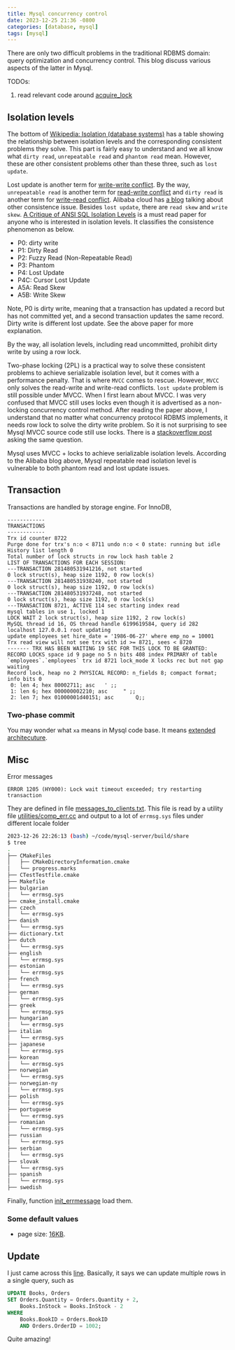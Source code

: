 ```yaml
---
title: Mysql concurrency control
date: 2023-12-25 21:36 -0800
categories: [database, mysql]
tags: [mysql]
---
```


There are only two difficult problems in the traditional RDBMS domain: query
optimization and concurrency control. This blog discuss various aspects of the
latter in Mysql.

TODOs:

1. read relevant code around
   [acquire_lock](https://github.com/mysql/mysql-server/blob/4cc4db631e9b802a11646ffb814357e9f46761b2/sql/mdl.cc#L3360)

## Isolation levels

The bottom of
[Wikipedia: Isolation (database systems)](<https://en.wikipedia.org/wiki/Isolation_(database_systems)>)
has a table showing the relationship between isolation levels and the
corresponding consistent problems they solve. This part is fairly easy to
understand and we all know what `dirty read`, `unrepeatable read` and
`phantom read` mean. However, these are other consistent problems other than
these three, such as `lost update`.

Lost update is another term for
[write-write conflict](https://en.wikipedia.org/wiki/Write%E2%80%93write_conflict).
By the way, `unrepeatable read` is another term for
[read-write conflict](https://en.wikipedia.org/wiki/Read%E2%80%93write_conflict)
and `dirty read` is another term for
[write-read conflict](https://en.wikipedia.org/wiki/Write%E2%80%93read_conflict).
Alibaba cloud has
[a blog](https://www.alibabacloud.com/blog/comprehensive-understanding-of-transaction-isolation-levels_596894)
talking about other consistence issue. Besides `lost update`, there are
`read skew` and `write skew`.
[A Critique of ANSI SQL Isolation Levels](https://blog.acolyer.org/2016/02/24/a-critique-of-ansi-sql-isolation-levels/)
is a must read paper for anyone who is interested in isolation levels. It
classifies the consistence phenomenon as below.

- P0: dirty write
- P1: Dirty Read
- P2: Fuzzy Read (Non-Repeatable Read)
- P3: Phantom
- P4: Lost Update
- P4C: Cursor Lost Update
- A5A: Read Skew
- A5B: Write Skew

Note, P0 is dirty write, meaning that a transaction has updated a record but
has not committed yet, and a second transaction updates the same record. Dirty
write is different lost update. See the above paper for more explanation.

By the way, all isolation levels, including read uncommitted, prohibit dirty
write by using a row lock.

Two-phase locking (2PL) is a practical way to solve these consistent problems
to achieve serializable isolation level, but it comes with a performance
penalty. That is where `MVCC` comes to rescue. However, `MVCC` only solves the
read-write and write-read conflicts. `lost update` problem is still possible
under MVCC. When I first learn about MVCC. I was very confused that MVCC still
uses locks even though it is advertised as a non-locking concurrency control
method. After reading the paper above, I understand that no matter what
concurrency protocol RDBMS implements, it needs row lock to solve the dirty
write problem. So it is not surprising to see Mysql MVCC source code still use
locks. There is a
[stackoverflow post](https://stackoverflow.com/questions/30546187/why-does-mvcc-require-locking-for-dml-statements)
asking the same question.

Mysql uses MVCC + locks to achieve serializable isolation levels. According to
the Alibaba blog above, Mysql repeatable read isolation level is vulnerable to
both phantom read and lost update issues.

## Transaction

Transactions are handled by storage engine. For InnoDB,

```
------------
TRANSACTIONS
------------
Trx id counter 8722
Purge done for trx's n:o < 8711 undo n:o < 0 state: running but idle
History list length 0
Total number of lock structs in row lock hash table 2
LIST OF TRANSACTIONS FOR EACH SESSION:
---TRANSACTION 281480531941216, not started
0 lock struct(s), heap size 1192, 0 row lock(s)
---TRANSACTION 281480531938240, not started
0 lock struct(s), heap size 1192, 0 row lock(s)
---TRANSACTION 281480531937248, not started
0 lock struct(s), heap size 1192, 0 row lock(s)
---TRANSACTION 8721, ACTIVE 114 sec starting index read
mysql tables in use 1, locked 1
LOCK WAIT 2 lock struct(s), heap size 1192, 2 row lock(s)
MySQL thread id 16, OS thread handle 6199619584, query id 282 localhost 127.0.0.1 root updating
update employees set hire_date = '1986-06-27' where emp_no = 10001
Trx read view will not see trx with id >= 8721, sees < 8720
------- TRX HAS BEEN WAITING 19 SEC FOR THIS LOCK TO BE GRANTED:
RECORD LOCKS space id 9 page no 5 n bits 408 index PRIMARY of table `employees`.`employees` trx id 8721 lock_mode X locks rec but not gap waiting
Record lock, heap no 2 PHYSICAL RECORD: n_fields 8; compact format; info bits 0
 0: len 4; hex 80002711; asc   ' ;;
 1: len 6; hex 000000002210; asc     " ;;
 2: len 7; hex 01000001d40151; asc       Q;;
```

### Two-phase commit

You may wonder what `xa` means in Mysql code base. It means
[extended architecuture](https://en.wikipedia.org/wiki/X/Open_XA).

## Misc

Error messages

```
ERROR 1205 (HY000): Lock wait timeout exceeded; try restarting transaction
```

They are defined in file
[messages_to_clients.txt](https://github.com/mysql/mysql-server/blob/dd9104fd63727e4d23239a571a8f61282cbbbdeb/share/messages_to_clients.txt#L0-L1).
This file is read by a utility file
[utilities/comp_err.cc](https://github.com/mysql/mysql-server/blob/b845ba26c825d8cf124b76c9738e88a9b0251eb0/utilities/comp_err.cc#L81)
and output to a lot of `errmsg.sys` files under different locale folder

```bash
2023-12-26 22:26:13 (bash) ~/code/mysql-server/build/share
$ tree
.
├── CMakeFiles
│   ├── CMakeDirectoryInformation.cmake
│   └── progress.marks
├── CTestTestfile.cmake
├── Makefile
├── bulgarian
│   └── errmsg.sys
├── cmake_install.cmake
├── czech
│   └── errmsg.sys
├── danish
│   └── errmsg.sys
├── dictionary.txt
├── dutch
│   └── errmsg.sys
├── english
│   └── errmsg.sys
├── estonian
│   └── errmsg.sys
├── french
│   └── errmsg.sys
├── german
│   └── errmsg.sys
├── greek
│   └── errmsg.sys
├── hungarian
│   └── errmsg.sys
├── italian
│   └── errmsg.sys
├── japanese
│   └── errmsg.sys
├── korean
│   └── errmsg.sys
├── norwegian
│   └── errmsg.sys
├── norwegian-ny
│   └── errmsg.sys
├── polish
│   └── errmsg.sys
├── portuguese
│   └── errmsg.sys
├── romanian
│   └── errmsg.sys
├── russian
│   └── errmsg.sys
├── serbian
│   └── errmsg.sys
├── slovak
│   └── errmsg.sys
├── spanish
│   └── errmsg.sys
├── swedish
```

Finally, function
[init_errmessage](https://github.com/mysql/mysql-server/blob/4cc4db631e9b802a11646ffb814357e9f46761b2/sql/derror.cc#L181)
load them.

### Some default values

- page size:
  [16KB](https://github.com/mysql/mysql-server/blob/9782dcbfc805a405cfefcbf1354e802dadfa2b33/storage/innobase/include/univ.i#L315).

## Update

I just came across this
[line](https://github.com/mysql/mysql-server/blob/7e1ce704209203da2bde727d5ce8b059d2c07c6c/sql/sql_update.h#L149).
Basically, it says we can update multiple rows in a single query, such as

```sql
UPDATE Books, Orders
SET Orders.Quantity = Orders.Quantity + 2,
    Books.InStock = Books.InStock - 2
WHERE
    Books.BookID = Orders.BookID
    AND Orders.OrderID = 1002;
```

Quite amazing!
